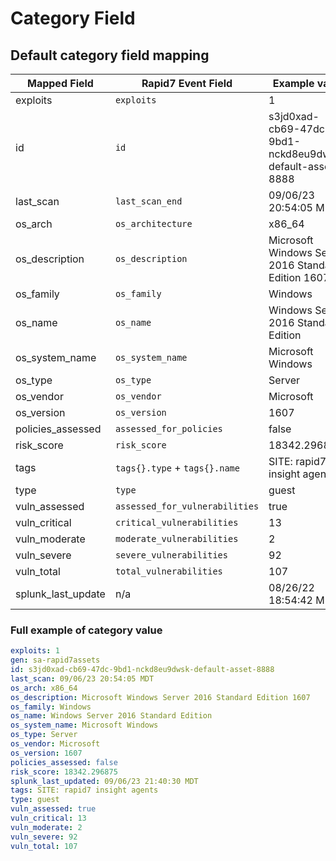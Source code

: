 # Category Field

## Default category field mapping

Mapped Field | Rapid7 Event Field | Example value
------------ | ----------------------- | -------------
exploits | `exploits` | 1
id | `id` | s3jd0xad-cb69-47dc-9bd1-nckd8eu9dwsk-default-asset-8888
last_scan | `last_scan_end` | 09/06/23 20:54:05 MDT
os_arch | `os_architecture` | x86_64
os_description | `os_description` | Microsoft Windows Server 2016 Standard Edition 1607
os_family | `os_family` | Windows
os_name | `os_name` | Windows Server 2016 Standard Edition
os_system_name | `os_system_name` | Microsoft Windows
os_type | `os_type` | Server
os_vendor | `os_vendor` | Microsoft
os_version | `os_version` | 1607
policies_assessed | `assessed_for_policies` | false
risk_score | `risk_score` | 18342.296875
tags | `tags{}.type` + `tags{}.name`| SITE: rapid7 insight agents
type | `type` | guest
vuln_assessed | `assessed_for_vulnerabilities` | true
vuln_critical | `critical_vulnerabilities` | 13
vuln_moderate | `moderate_vulnerabilities` | 2
vuln_severe | `severe_vulnerabilities` | 92
vuln_total | `total_vulnerabilities` | 107
splunk_last_update | n/a | 08/26/22 18:54:42 MDT

### Full example of category value

```yaml
exploits: 1
gen: sa-rapid7assets
id: s3jd0xad-cb69-47dc-9bd1-nckd8eu9dwsk-default-asset-8888
last_scan: 09/06/23 20:54:05 MDT
os_arch: x86_64
os_description: Microsoft Windows Server 2016 Standard Edition 1607
os_family: Windows
os_name: Windows Server 2016 Standard Edition
os_system_name: Microsoft Windows
os_type: Server
os_vendor: Microsoft
os_version: 1607
policies_assessed: false
risk_score: 18342.296875
splunk_last_updated: 09/06/23 21:40:30 MDT
tags: SITE: rapid7 insight agents
type: guest
vuln_assessed: true
vuln_critical: 13
vuln_moderate: 2
vuln_severe: 92
vuln_total: 107
```
